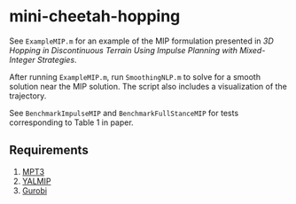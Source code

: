 # mini-cheetah-hopping

See `ExampleMIP.m` for an example of the MIP formulation presented in *3D Hopping in Discontinuous Terrain Using Impulse Planning with
Mixed-Integer Strategies*. 

After running `ExampleMIP.m`, run `SmoothingNLP.m` to solve for a smooth solution near the MIP solution. The script also includes a visualization of the trajectory.

See `BenchmarkImpulseMIP` and `BenchmarkFullStanceMIP` for tests corresponding to Table 1 in paper.

## Requirements
1. [MPT3](https://www.mpt3.org/Main/Installation)
2. [YALMIP](https://yalmip.github.io/tutorial/installation/)
3. [Gurobi](https://www.gurobi.com/)
